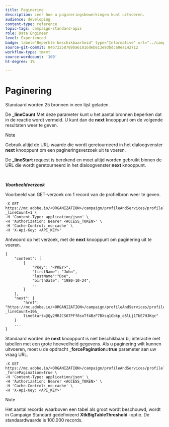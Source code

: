 ```yaml
---
title: Paginering
description: Leer hoe u pagineringsbewerkingen kunt uitvoeren.
audience: developing
content-type: reference
topic-tags: campaign-standard-apis
role: Data Engineer
level: Experienced
badge: label="Beperkte beschikbaarheid" type="Informative" url="../campaign-standard-migration-home.md" tooltip="Beperkt tot gemigreerde gebruikers in Campaign Standard"
source-git-commit: 84b72258789ba61016deb813e93bdca0ea142712
workflow-type: tm+mt
source-wordcount: '169'
ht-degree: 1%

---
```


# Paginering

Standaard worden 25 bronnen in een lijst geladen.

De **_lineCount** Met deze parameter kunt u het aantal bronnen beperken dat in de reactie wordt vermeld.  U kunt dan de **next** knooppunt om de volgende resultaten weer te geven.

>[!NOTE]
>
>Gebruik altijd de URL-waarde die wordt geretourneerd in het dialoogvenster **next** knooppunt om een pagineringsverzoek uit te voeren.
>
>De **_lineStart** request is berekend en moet altijd worden gebruikt binnen de URL die wordt geretourneerd in het dialoogvenster **next** knooppunt.

<br/>

***Voorbeeldverzoek***

Voorbeeld van GET-verzoek om 1 record van de profielbron weer te geven.

```
-X GET https://mc.adobe.io/<ORGANIZATION>/campaign/profileAndServices/profile?_lineCount=1 \
-H 'Content-Type: application/json' \
-H 'Authorization: Bearer <ACCESS_TOKEN>' \
-H 'Cache-Control: no-cache' \
-H 'X-Api-Key: <API_KEY>'
```

Antwoord op het verzoek, met de **next** knooppunt om paginering uit te voeren.

```
{
    "content": [
        {
            "PKey": "<PKEY>",
            "firstName": "John",
            "lastName":"Doe",
            "birthDate": "1980-10-24",
            ...
        }
    ],
    "next": {
        "href": "https://mc.adobe.io/<ORGANIZATION>/campaign/profileAndServices/profile/email?_lineCount=10&_
        lineStart=@Qy2MRJCS67PFf8soTf4BzF7BXsq1Gbkp_e5lLj1TbE7HJKqc"
    }
    ...
}
```

Standaard worden de **next** knooppunt is niet beschikbaar bij interactie met tabellen met een grote hoeveelheid gegevens. Als u paginering wilt kunnen uitvoeren, moet u de opdracht **_forcePagination=true** parameter aan uw vraag URL.

```
-X GET https://mc.adobe.io/<ORGANIZATION>/campaign/profileAndServices/profile?_forcePagination=true \
-H 'Content-Type: application/json' \
-H 'Authorization: Bearer <ACCESS_TOKEN>' \
-H 'Cache-Control: no-cache' \
-H 'X-Api-Key: <API_KEY>'
```

>[!NOTE]
>
>Het aantal records waarboven een tabel als groot wordt beschouwd, wordt in Campaign Standard gedefinieerd **XtkBigTableThreshold** -optie. De standaardwaarde is 100.000 records.
